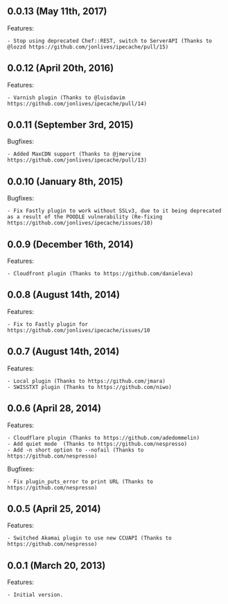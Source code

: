 ## 0.0.13 (May 11th, 2017)

Features:

    - Stop using deprecated Chef::REST, switch to ServerAPI (Thanks to @lozzd https://github.com/jonlives/ipecache/pull/15)
	
## 0.0.12 (April 20th, 2016)

Features:

    - Varnish plugin (Thanks to @luisdavim https://github.com/jonlives/ipecache/pull/14)

## 0.0.11 (September 3rd, 2015)

Bugfixes:

    - Added MaxCDN support (Thanks to @jmervine https://github.com/jonlives/ipecache/pull/13)


## 0.0.10 (January 8th, 2015)

Bugfixes:

    - Fix Fastly plugin to work without SSLv3, due to it being deprecated as a result of the POODLE vulnerability (Re-fixing https://github.com/jonlives/ipecache/issues/10)


## 0.0.9 (December 16th, 2014)

Features:

    - Cloudfront plugin (Thanks to https://github.com/danieleva)

## 0.0.8 (August 14th, 2014)

Features:

    - Fix to Fastly plugin for https://github.com/jonlives/ipecache/issues/10

## 0.0.7 (August 14th, 2014)

Features:

    - Local plugin (Thanks to https://github.com/jmara)
    - SWISSTXT plugin (Thanks to https://github.com/niwo)
    
## 0.0.6 (April 28, 2014)

Features:

    - Cloudflare plugin (Thanks to https://github.com/adedommelin)
    - Add quiet mode  (Thanks to https://github.com/nespresso)
    - Add -n short option to --nofail (Thanks to https://github.com/nespresso)

Bugfixes:

    - Fix plugin_puts_error to print URL (Thanks to https://github.com/nespresso)

## 0.0.5 (April 25, 2014)

Features:

    - Switched Akamai plugin to use new CCUAPI (Thanks to https://github.com/nespresso)

## 0.0.1 (March 20, 2013)

Features:

    - Initial version.
